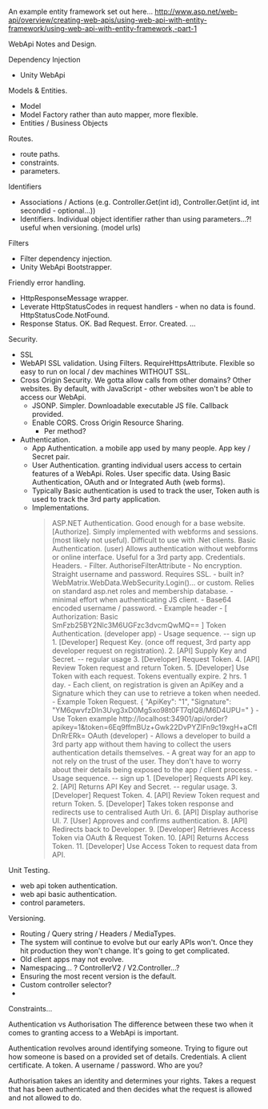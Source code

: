An example entity framework set out here...
http://www.asp.net/web-api/overview/creating-web-apis/using-web-api-with-entity-framework/using-web-api-with-entity-framework,-part-1

WebApi Notes and Design.

Dependency Injection
- Unity WebApi

Models & Entities.
- Model
- Model Factory rather than auto mapper, more flexible.
- Entities / Business Objects

Routes.
- route paths.
- constraints.
- parameters.

Identifiers
- Associations / Actions (e.g. Controller.Get(int id), Controller.Get(int id, int secondid - optional...))
- Identifiers. Individual object identifier rather than using parameters...?! useful when versioning. (model urls)

Filters
- Filter dependency injection.
- Unity WebApi Bootstrapper.

Friendly error handling.
- HttpResponseMessage wrapper.
- Leverate HttpStatusCodes in request handlers - when no data is found. HttpStatusCode.NotFound.
- Response Status. OK. Bad Request. Error. Created. ...

Security.
- SSL
- WebAPI SSL validation. Using Filters. RequireHttpsAttribute. Flexible so easy to run on local / dev machines WITHOUT SSL.
- Cross Origin Security. We gotta allow calls from other domains? Other websites. By default, with JavaScript - other websites won't be able to access our WebApi.
  * JSONP. Simpler. Downloadable executable JS file. Callback provided.
  * Enable CORS. Cross Origin Resource Sharing.
    * Per method?
- Authentication.
	* App Authentication. a mobile app used by many people. App key / Secret pair.
	* User Authentication. granting individual users access to certain features of a WebApi. Roles. User specific data. Using Basic Authentication, OAuth and or Integrated Auth (web forms).
	* Typically Basic authentication is used to track the user, Token auth is used to track the 3rd party application.
	* Implementations.
		> ASP.NET Authentication. Good enough for a base website. [Authorize]. Simply implemented with webforms and sessions. (most likely not useful). Difficult to use with .Net clients.
		> Basic Authentication. (user) Allows authentication without webforms or online interface. Useful for a 3rd party app. Credentials. Headers.
			- Filter. AuthoriseFilterAttribute
			- No encryption. Straight username and password. Requires SSL.
			- built in? WebMatrix.WebData.WebSecurity.Login()... or custom. Relies on standard asp.net roles and membership database.
			- minimal effort when authenticating JS client.
			- Base64 encoded username / password. 
			- Example header - [ Authorization: Basic SmFzb25BY2Nlc3M6UGFzc3dvcmQwMQ== ]
		> Token Authentication. (developer app)
			- Usage sequence.
				-- sign up
				1. [Developer] Request Key. (once off request, 3rd party app developer request on registration).
				2. [API] Supply Key and Secret.
				-- regular usage
				3. [Developer] Request Token.
				4. [API] Review Token request and return Token.
				5. [Developer] Use Token with each request. Tokens eventually expire. 2 hrs. 1 day.
			- Each client, on registration is given an ApiKey and a Signature which they can use to retrieve a token when needed.
			- Example Token Request. { "ApiKey": "1", "Signature": "YM6qwvfzDIn3Uvg3xD0Mg5xo98t0FT7qIQ8/M6D4UPU=" }
			- Use Token example http://localhost:34901/api/order?apikey=1&token=6Eq9ffmBUz+Gwk22DvPYZlFn9c19xgH+aCfIDnRrERk=
		> OAuth (developer)
			- Allows a developer to build a 3rd party app without them having to collect the users authentication details themselves.
			- A great way for an app to not rely on the trust of the user. They don't have to worry about their details being exposed to the app / client process.
			- Usage sequence.
				-- sign up
				1. [Developer] Requests API key.
				2. [API] Returns API Key and Secret.
				-- regular usage.
				3. [Developer] Request Token.
				4. [API] Review Token request and return Token.
				5. [Developer] Takes token response and redirects use to centralised Auth Uri.
				6. [API] Display authorise UI.
				7. [User] Approves and confirms authentication.
				8. [API] Redirects back to Developer.
				9. [Developer] Retrieves Access Token via OAuth & Request Token.
				10. [API] Returns Access Token.
				11. [Developer] Use Access Token to request data from API.

Unit Testing.
- web api token authentication.
- web api basic authentication.
- control parameters.

Versioning.
- Routing / Query string / Headers / MediaTypes.
- The system will continue to evolve but our early APIs won't. Once they hit production they won't change. It's going to get complicated.
- Old client apps may not evolve.
- Namespacing... ? ControllerV2 / V2.Controller...?
- Ensuring the most recent version is the default.
- Custom controller selector?
- 

Constraints...


Authentication vs Authorisation
The difference between these two when it comes to granting access to a WebApi is important.

Authentication revolves around identifying someone. Trying to figure out how someone is based on a provided set of details. Credentials. A client certificate. A token. A username / password. Who are you?

Authorisation takes an identity and determines your rights. Takes a request that has been authenticated and then decides what the request is allowed and not allowed to do.